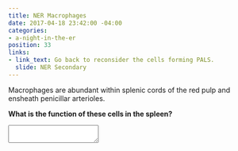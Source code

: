 ```yaml
---
title: NER Macrophages
date: 2017-04-18 23:42:00 -04:00
categories:
- a-night-in-the-er
position: 33
links:
- link_text: Go back to reconsider the cells forming PALS.
  slide: NER Secondary
---
```


Macrophages are abundant within splenic cords of the red pulp and ensheath penicillar arterioles.

**What is the function of these cells in the spleen?**

<textarea></textarea>